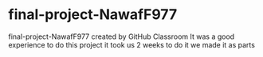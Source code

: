 # final-project-NawafF977
final-project-NawafF977 created by GitHub Classroom
It was a good experience to do this project it took us 2 weeks to do it we made it as parts
